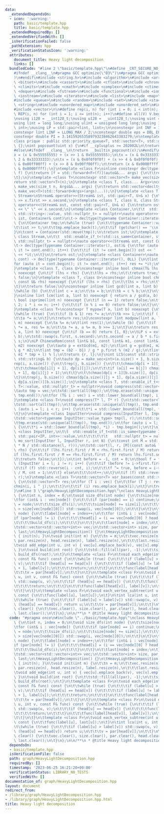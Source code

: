 ```yaml
---
data:
  _extendedDependsOn:
  - icon: ':warning:'
    path: basic/template.hpp
    title: basic/template.hpp
  _extendedRequiredBy: []
  _extendedVerifiedWith: []
  _isVerificationFailed: false
  _pathExtension: hpp
  _verificationStatusIcon: ':warning:'
  attributes:
    document_title: Heavy light decomposition
    links: []
  bundledCode: "#line 2 \"basic/template.hpp\"\n#define _CRT_SECURE_NO_WARNINGS\n\
    #ifndef __clang__\n#pragma GCC optimize(\"O3\")\n#pragma GCC optimize(\"unroll-loops\"\
    )\n#endif\n#include <string.h>\n#include <algorithm>\n#include <array>\n#include\
    \ <bitset>\n#include <cassert>\n#include <cfloat>\n#include <chrono>\n#include\
    \ <climits>\n#include <cmath>\n#include <complex>\n#include <ctime>\n#include\
    \ <deque>\n#include <fstream>\n#include <functional>\n#include <iomanip>\n#include\
    \ <iostream>\n#include <iterator>\n#include <list>\n#include <map>\n#include <memory>\n\
    #include <queue>\n#include <random>\n#include <set>\n#include <stack>\n#include\
    \ <string>\n#include <unordered_map>\n#include <unordered_set>\n#include <utility>\n\
    #include <vector>\n\n#define rep(i, n) for (int i = 0; i < int(n); i++)\n#define\
    \ REP(i, n) for (int i = 1; i <= int(n); i++)\n#define all(V) V.begin(), V.end()\n\
    \nusing i128 = __int128_t;\nusing u128 = __uint128_t;\nusing uint = unsigned int;\n\
    using lint = long long;\nusing ulint = unsigned long long;\nusing IP = std::pair<int,\
    \ int>;\nusing LP = std::pair<lint, lint>;\n\nconstexpr int INF = INT_MAX / 2;\n\
    constexpr lint LINF = LLONG_MAX / 2;\nconstexpr double eps = DBL_EPSILON * 10;\n\
    constexpr double PI = 3.141592653589793238462643383279;\n\ntemplate <class T>\n\
    class prique : public std::priority_queue<T, std::vector<T>, std::greater<T>>\
    \ {};\nint popcount(uint x) {\n#if __cplusplus >= 202002L\n\treturn std::popcount(x);\n\
    #else\n#ifndef __clang__\n\treturn __builtin_popcount(x);\n#endif\n#endif\n\t\
    x = (x & 0x55555555) + (x >> 1 & 0x55555555);\n\tx = (x & 0x33333333) + (x >>\
    \ 2 & 0x33333333);\n\tx = (x & 0x0f0f0f0f) + (x >> 4 & 0x0f0f0f0f);\n\tx = (x\
    \ & 0x00ff00ff) + (x >> 8 & 0x00ff00ff);\n\treturn (x & 0x0000ffff) + (x >> 16\
    \ & 0x0000ffff);\n}\ntemplate <class F>\ninline constexpr decltype(auto) lambda_fix(F&&\
    \ f) {\n\treturn [f = std::forward<F>(f)](auto&&... args) {\n\t\treturn f(f, std::forward<decltype(args)>(args)...);\n\
    \t};\n}\ntemplate <class T>\nconstexpr std::vector<T> make_vec(size_t n) {\n\t\
    return std::vector<T>(n);\n}\ntemplate <class T, class... Args>\nconstexpr auto\
    \ make_vec(size_t n, Args&&... args) {\n\treturn std::vector<decltype(make_vec<T>(args...))>(n,\
    \ make_vec<T>(std::forward<Args>(args)...));\n}\ntemplate <class T, class U, class\
    \ Stream>\nStream& operator>>(Stream& ist, std::pair<T, U>& x) {\n\treturn ist\
    \ >> x.first >> x.second;\n}\ntemplate <class T, class U, class Stream>\nStream&\
    \ operator<<(Stream& ost, const std::pair<T, U>& x) {\n\treturn ost << x.first\
    \ << \" \" << x.second;\n}\ntemplate <class Container,\n\t\t  std::enable_if_t<!std::is_same<Container,\
    \ std::string>::value, std::nullptr_t> = nullptr>\nauto operator>>(std::istream&\
    \ ist, Container& cont)\n\t-> decltype(typename Container::iterator(), std::cin)&\
    \ {\n\tContainer tmp;\n\twhile (true) {\n\t\ttypename Container::value_type t;\n\
    \t\tist >> t;\n\t\ttmp.emplace_back(t);\n\t\tif (getchar() == '\\n') break;\n\t\
    }\n\tcont = Container(std::move(tmp));\n\treturn ist;\n}\ntemplate <class Container,\
    \ class Stream,\n\t\t  std::enable_if_t<!std::is_same<Container, std::string>::value,\
    \ std::nullptr_t> = nullptr>\nauto operator<<(Stream& ost, const Container& cont)\n\
    \t-> decltype(typename Container::iterator(), ost)& {\n\tfor (auto it = cont.begin();\
    \ it != cont.end(); it++) {\n\t\tif (it != cont.begin()) ost << ' ';\n\t\tost\
    \ << *it;\n\t}\n\treturn ost;\n}\ntemplate <class Container>\nauto sum(const Container&\
    \ cont) -> decltype(typename Container::iterator(), 0LL) {\n\tlint res = 0;\n\t\
    for (auto it = cont.begin(); it != cont.end(); it++) res += *it;\n\treturn res;\n\
    }\ntemplate <class T, class U>\nconstexpr inline bool chmax(T& lhs, const U& rhs)\
    \ noexcept {\n\tif (lhs < rhs) {\n\t\tlhs = rhs;\n\t\treturn true;\n\t}\n\treturn\
    \ false;\n}\ntemplate <class T, class U>\nconstexpr inline bool chmin(T& lhs,\
    \ const U& rhs) noexcept {\n\tif (lhs > rhs) {\n\t\tlhs = rhs;\n\t\treturn true;\n\
    \t}\n\treturn false;\n}\nconstexpr inline lint gcd(lint a, lint b) noexcept {\n\
    \twhile (b) {\n\t\tlint c = a;\n\t\ta = b;\n\t\tb = c % b;\n\t}\n\treturn a;\n\
    }\ninline lint lcm(lint a, lint b) noexcept { return a / gcd(a, b) * b; }\nconstexpr\
    \ bool isprime(lint n) noexcept {\n\tif (n == 1) return false;\n\tfor (int i =\
    \ 2; i * i <= n; i++) {\n\t\tif (n % i == 0) return false;\n\t}\n\treturn true;\n\
    }\ntemplate <class T>\nconstexpr T mypow(T a, lint b) noexcept {\n\tT res(1);\n\
    \twhile (true) {\n\t\tif (b & 1) res *= a;\n\t\tb >>= 1;\n\t\tif (!b) break;\n\
    \t\ta *= a;\n\t}\n\treturn res;\n}\nconstexpr lint modpow(lint a, lint b, lint\
    \ m) noexcept {\n\ta %= m;\n\tlint res(1);\n\twhile (b) {\n\t\tif (b & 1) res\
    \ *= a, res %= m;\n\t\ta *= a, a %= m, b >>= 1;\n\t}\n\treturn res;\n}\nLP extGcd(lint\
    \ a, lint b) noexcept {\n\tif (b == 0) return {1, 0};\n\tLP s = extGcd(b, a %\
    \ b);\n\tstd::swap(s.first, s.second);\n\ts.second -= a / b * s.first;\n\treturn\
    \ s;\n}\nLP ChineseRem(const lint& b1, const lint& m1, const lint& b2, const lint&\
    \ m2) noexcept {\n\tauto p = extGcd(m1, m2);\n\tlint g = gcd(m1, m2), l = m1 /\
    \ g * m2;\n\tlint tmp = (b2 - b1) / g * p.first % (m2 / g);\n\tlint r = (b1 +\
    \ m1 * tmp + l) % l;\n\treturn {r, l};\n}\nint LCS(const std::string& a, const\
    \ std::string& b) {\n\tauto dp = make_vec<int>(a.size() + 1, b.size() + 1);\n\t\
    rep(i, a.size()) {\n\t\trep(j, b.size()) {\n\t\t\tchmax(dp[i + 1][j], dp[i][j]);\n\
    \t\t\tchmax(dp[i][j + 1], dp[i][j]);\n\t\t\tif (a[i] == b[j]) chmax(dp[i + 1][j\
    \ + 1], dp[i][j] + 1);\n\t\t}\n\t\tchmax(dp[i + 1][b.size()], dp[i][b.size()]);\n\
    \t}\n\trep(j, b.size()) chmax(dp[a.size()][j + 1], dp[a.size()][j]);\n\treturn\
    \ dp[a.size()][b.size()];\n}\ntemplate <class T, std::enable_if_t<std::is_convertible<int,\
    \ T>::value, std::nullptr_t> = nullptr>\nvoid compress(std::vector<T>& vec) {\n\
    \tauto tmp = vec;\n\tstd::sort(all(tmp));\n\ttmp.erase(std::unique(all(tmp)),\
    \ tmp.end());\n\tfor (T& i : vec) i = std::lower_bound(all(tmp), i) - tmp.begin();\n\
    }\ntemplate <class T>\nvoid compress(T* l, T* r) {\n\tstd::vector<T> tmp(l, r);\n\
    \tstd::sort(all(tmp));\n\ttmp.erase(std::unique(all(tmp)), tmp.end());\n\tfor\
    \ (auto i = l; i < r; i++) {\n\t\t*i = std::lower_bound(all(tmp), *i) - tmp.begin();\n\
    \t}\n}\ntemplate <class InputIter>\nvoid compress(InputIter l, InputIter r) {\n\
    \tstd::vector<typename InputIter::value_type> tmp(l, r);\n\tstd::sort(all(tmp));\n\
    \ttmp.erase(std::unique(all(tmp)), tmp.end());\n\tfor (auto i = l; i < r; i++)\
    \ {\n\t\t*i = std::lower_bound(all(tmp), *i) - tmp.begin();\n\t}\n}\ntemplate\
    \ <class InputIter,\n\t\t  std::enable_if_t<std::is_same<typename InputIter::value_type,\
    \ std::pair<IP, int>>::value,\n\t\t\t\t\t\t   std::nullptr_t> = nullptr>\nvoid\
    \ mo_sort(InputIter l, InputIter r, int N) {\n\tconst int M = std::max(1.0, std::sqrt(lint(N)\
    \ * N / std::distance(l, r)));\n\tstd::sort(l, r, [M](const auto& lhs, const auto&\
    \ rhs) {\n\t\tif (lhs.first.first / M < rhs.first.first / M) return true;\n\t\t\
    if (lhs.first.first / M == rhs.first.first / M) return lhs.first.second < rhs.first.second;\n\
    \t\treturn false;\n\t});\n\tint before = -1, cnt = 0;\n\tbool f = false;\n\tfor\
    \ (InputIter i = l; i != r; i++) {\n\t\tif (before != i->first.first / M) {\n\t\
    \t\tif (f) std::reverse(i - cnt, i);\n\t\t\tf ^= true, before = i->first.first\
    \ / M, cnt = 1;\n\t\t} else\n\t\t\tcnt++;\n\t}\n\tif (f) std::reverse(r - cnt,\
    \ r);\n}\ntemplate <class T>\nstd::vector<T> xor_bases(const std::vector<T>& vec)\
    \ {\n\tstd::vector<T> res;\n\tfor (T i : vec) {\n\t\tfor (T j : res) {\n\t\t\t\
    chmin(i, i ^ j);\n\t\t}\n\t\tif (i) res.emplace_back(i);\n\t}\n\treturn res;\n\
    }\n#line 3 \"graph/HeavyLightDecomposition.hpp\"\nclass HeavyLightDecomposition\
    \ {\n\tint n, index = 0;\n\tvoid size_dfs(int node) {\n\t\tsize[node] = 1;\n\t\
    \tfor (int& i : vec[node]) {\n\t\t\tif (par[node] == i) continue;\n\t\t\tpar[i]\
    \ = node;\n\t\t\tsize_dfs(i);\n\t\t\tsize[node] += size[i];\n\t\t\tif (size[i]\
    \ > size[vec[node][0]]) std::swap(i, vec[node][0]);\n\t\t}\n\t}\n\tvoid build_dfs(int\
    \ node) {\n\t\tlabel[node] = index++;\n\t\tfor (int& i : vec[node]) {\n\t\t\t\
    if (par[node] != i) {\n\t\t\t\thead[i] = (i == vec[node][0] ? head[node] : i);\n\
    \t\t\t\tbuild_dfs(i);\n\t\t\t}\n\t\t}\n\t\tlast[node] = index;\n\t}\n\n  public:\n\
    \tstd::vector<std::vector<int>> vec;\n\tstd::vector<int> size, par, head, label,\
    \ last;\n\tHeavyLightDecomposition() {}\n\tHeavyLightDecomposition(int m) : n(m)\
    \ { init(n); }\n\tvoid init(int m) {\n\t\tn = m;\n\t\tvec.resize(n), size.resize(n),\
    \ par.resize(n), head.resize(n), label.resize(n),\n\t\t\tlast.resize(n);\n\t}\n\
    \tvoid add_edge(int u, int v) { vec[u].emplace_back(v), vec[v].emplace_back(u);\
    \ }\n\tvoid build(int root) {\n\t\tstd::fill(all(par), -1);\n\t\tsize_dfs(root),\
    \ build_dfs(root);\n\t}\n\ttemplate <class F>\n\tvoid each_edge(int u, int v,\
    \ const F& func) const {\n\t\twhile (true) {\n\t\t\tif (label[u] > label[v]) std::swap(u,\
    \ v);\n\t\t\tif (head[u] == head[v]) {\n\t\t\t\tif (label[u] != label[v]) func(label[u]\
    \ + 1, label[v]);\n\t\t\t\treturn;\n\t\t\t}\n\t\t\tfunc(label[head[v]], label[v]);\n\
    \t\t\tv = par[head[v]];\n\t\t}\n\t}\n\ttemplate <class F>\n\tvoid each_vertex(int\
    \ u, int v, const F& func) const {\n\t\twhile (true) {\n\t\t\tif (label[u] > label[v])\
    \ std::swap(u, v);\n\t\t\tif (head[u] == head[v]) {\n\t\t\t\tfunc(label[u], label[v]);\n\
    \t\t\t\treturn;\n\t\t\t}\n\t\t\tfunc(label[head[v]], label[v]);\n\t\t\tv = par[head[v]];\n\
    \t\t}\n\t}\n\ttemplate <class F>\n\tvoid each_vertex_subtree(int u, const F& func)\
    \ const {\n\t\tfunc(label[u], last[u]);\n\t}\n\tint lca(int u, int v) const {\n\
    \t\twhile (true) {\n\t\t\tif (label[u] > label[v]) std::swap(u, v);\n\t\t\tif\
    \ (head[u] == head[v]) return u;\n\t\t\tv = par[head[v]];\n\t\t}\n\t}\n\tvoid\
    \ clear() {\n\t\tvec.clear(), size.clear(), par.clear(), head.clear(), label.clear(),\
    \ last.clear();\n\t}\n};\n\n/**\n * @title Heavy light decomposition\n */\n"
  code: "#pragma once\n#include \"../basic/template.hpp\"\nclass HeavyLightDecomposition\
    \ {\n\tint n, index = 0;\n\tvoid size_dfs(int node) {\n\t\tsize[node] = 1;\n\t\
    \tfor (int& i : vec[node]) {\n\t\t\tif (par[node] == i) continue;\n\t\t\tpar[i]\
    \ = node;\n\t\t\tsize_dfs(i);\n\t\t\tsize[node] += size[i];\n\t\t\tif (size[i]\
    \ > size[vec[node][0]]) std::swap(i, vec[node][0]);\n\t\t}\n\t}\n\tvoid build_dfs(int\
    \ node) {\n\t\tlabel[node] = index++;\n\t\tfor (int& i : vec[node]) {\n\t\t\t\
    if (par[node] != i) {\n\t\t\t\thead[i] = (i == vec[node][0] ? head[node] : i);\n\
    \t\t\t\tbuild_dfs(i);\n\t\t\t}\n\t\t}\n\t\tlast[node] = index;\n\t}\n\n  public:\n\
    \tstd::vector<std::vector<int>> vec;\n\tstd::vector<int> size, par, head, label,\
    \ last;\n\tHeavyLightDecomposition() {}\n\tHeavyLightDecomposition(int m) : n(m)\
    \ { init(n); }\n\tvoid init(int m) {\n\t\tn = m;\n\t\tvec.resize(n), size.resize(n),\
    \ par.resize(n), head.resize(n), label.resize(n),\n\t\t\tlast.resize(n);\n\t}\n\
    \tvoid add_edge(int u, int v) { vec[u].emplace_back(v), vec[v].emplace_back(u);\
    \ }\n\tvoid build(int root) {\n\t\tstd::fill(all(par), -1);\n\t\tsize_dfs(root),\
    \ build_dfs(root);\n\t}\n\ttemplate <class F>\n\tvoid each_edge(int u, int v,\
    \ const F& func) const {\n\t\twhile (true) {\n\t\t\tif (label[u] > label[v]) std::swap(u,\
    \ v);\n\t\t\tif (head[u] == head[v]) {\n\t\t\t\tif (label[u] != label[v]) func(label[u]\
    \ + 1, label[v]);\n\t\t\t\treturn;\n\t\t\t}\n\t\t\tfunc(label[head[v]], label[v]);\n\
    \t\t\tv = par[head[v]];\n\t\t}\n\t}\n\ttemplate <class F>\n\tvoid each_vertex(int\
    \ u, int v, const F& func) const {\n\t\twhile (true) {\n\t\t\tif (label[u] > label[v])\
    \ std::swap(u, v);\n\t\t\tif (head[u] == head[v]) {\n\t\t\t\tfunc(label[u], label[v]);\n\
    \t\t\t\treturn;\n\t\t\t}\n\t\t\tfunc(label[head[v]], label[v]);\n\t\t\tv = par[head[v]];\n\
    \t\t}\n\t}\n\ttemplate <class F>\n\tvoid each_vertex_subtree(int u, const F& func)\
    \ const {\n\t\tfunc(label[u], last[u]);\n\t}\n\tint lca(int u, int v) const {\n\
    \t\twhile (true) {\n\t\t\tif (label[u] > label[v]) std::swap(u, v);\n\t\t\tif\
    \ (head[u] == head[v]) return u;\n\t\t\tv = par[head[v]];\n\t\t}\n\t}\n\tvoid\
    \ clear() {\n\t\tvec.clear(), size.clear(), par.clear(), head.clear(), label.clear(),\
    \ last.clear();\n\t}\n};\n\n/**\n * @title Heavy light decomposition\n */"
  dependsOn:
  - basic/template.hpp
  isVerificationFile: false
  path: graph/HeavyLightDecomposition.hpp
  requiredBy: []
  timestamp: '2023-06-25 16:21:20+09:00'
  verificationStatus: LIBRARY_NO_TESTS
  verifiedWith: []
documentation_of: graph/HeavyLightDecomposition.hpp
layout: document
redirect_from:
- /library/graph/HeavyLightDecomposition.hpp
- /library/graph/HeavyLightDecomposition.hpp.html
title: Heavy light decomposition
---
```

